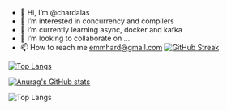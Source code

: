 - 👋 Hi, I’m @chardalas
- 👀 I’m interested in concurrency and compilers 
- 🌱 I’m currently learning async, docker and kafka
- 💞️ I’m looking to collaborate on ...
- 📫 How to reach me emmhard@gmail.com
[![GitHub Streak](https://streak-stats.demolab.com/?user=chardalas)](https://git.io/streak-stats)

[![Top Langs](https://github-readme-stats.vercel.app/api/top-langs/?username=chardalas)](https://github.com/anuraghazra/github-readme-stats)

[![Anurag's GitHub stats](https://github-readme-stats.vercel.app/api?username=chardalas)](https://github.com/anuraghazra/github-readme-stats)

![Top Langs](https://github-readme-stats.vercel.app/api/top-langs/?username=chardalas&layout=compact)


<!---
chardalas/chardalas is a ✨ special ✨ repository because its `README.md` (this file) appears on your GitHub profile.
You can click the Preview link to take a look at your changes.
--->
